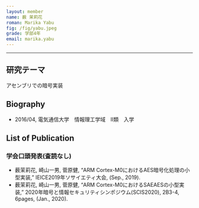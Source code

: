 ```yaml
---
layout: member
name: 薮 茉莉花
roman: Marika Yabu
fig: /fig/yabu.jpeg
grade: 学部4年
email: marika.yabu
---
```


---


## 研究テーマ
アセンブリでの暗号実装

## Biography
- 2016/04, 電気通信大学　情報理工学域　Ⅱ類　入学


## List of Publication

### 学会口頭発表(査読なし)
- 薮茉莉花, 崎山一男, 菅原健, “ARM Cortex-M0におけるAES暗号化処理の小型実装,” IEICE2019年ソサイエティ大会, (Sep., 2019).
- 薮茉莉花, 崎山一男, 菅原健, “ARM Cortex-M0におけるSAEAESの小型実装,” 2020年暗号と情報セキュリティシンポジウム(SCIS2020), 2B3-4, 6pages, (Jan., 2020).